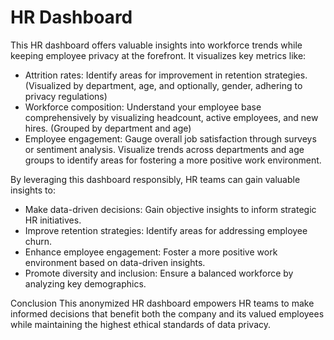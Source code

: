# HR Dashboard
This HR dashboard offers valuable insights into workforce trends while keeping employee privacy at the forefront. It visualizes key metrics like:

- Attrition rates: Identify areas for improvement in retention strategies. (Visualized by department, age, and optionally, gender, adhering to privacy regulations)
- Workforce composition: Understand your employee base comprehensively by visualizing headcount, active employees, and new hires. (Grouped by department and age)
- Employee engagement: Gauge overall job satisfaction through surveys or sentiment analysis. Visualize trends across departments and age groups to identify areas for fostering a more positive work environment.

By leveraging this dashboard responsibly, HR teams can gain valuable insights to:

- Make data-driven decisions: Gain objective insights to inform strategic HR initiatives.
- Improve retention strategies: Identify areas for addressing employee churn.
- Enhance employee engagement: Foster a more positive work environment based on data-driven insights.
- Promote diversity and inclusion: Ensure a balanced workforce by analyzing key demographics.

Conclusion
This anonymized HR dashboard empowers HR teams to make informed decisions that benefit both the company and its valued employees while maintaining the highest ethical standards of data privacy.
